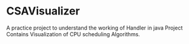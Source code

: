 # CSAVisualizer
A practice project to understand the working of Handler in java
Project Contains Visualization of CPU scheduling Algorithms.

